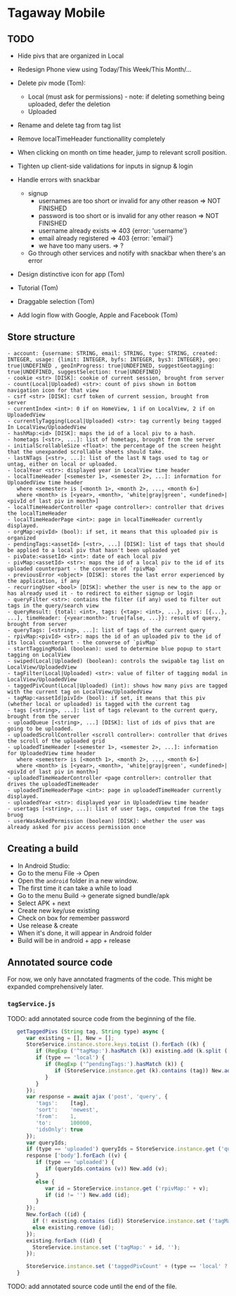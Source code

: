 # Tagaway Mobile

## TODO

- Hide pivs that are organized in Local
- Redesign Phone view using Today/This Week/This Month/...
- Delete piv mode (Tom):
   - Local (must ask for permissions) - note: if deleting something being uploaded, defer the deletion
   - Uploaded
- Rename and delete tag from tag list
- Remove localTimeHeader functionallity completely

- When clicking on month on time header, jump to relevant scroll position.
- Tighten up client-side validations for inputs in signup & login
- Handle errors with snackbar
   - signup
      - usernames are too short or invalid for any other reason => NOT FINISHED
      - password is too short or is invalid for any other reason => NOT FINISHED
      - username already exists => 403 {error: 'username'}
      - email already registered => 403 {error: 'email'}
      - we have too many users. => ?
   - Go through other services and notify with snackbar when there's an error
- Design distinctive icon for app (Tom)
- Tutorial (Tom)
- Draggable selection (Tom)
- Add login flow with Google, Apple and Facebook (Tom)

## Store structure

```
- account: {username: STRING, email: STRING, type: STRING, created: INTEGER, usage: {limit: INTEGER, byfs: INTEGER, bys3: INTEGER}, geo: true|UNDEFINED , geoInProgress: true|UNDEFINED, suggestGeotagging: true|UNDEFINED, suggestSelection: true|UNDEFINED}
- cookie <str> [DISK]: cookie of current session, brought from server
- count(Local|Uploaded) <str>: count of pivs shown in bottom navigation icon for that view
- csrf <str> [DISK]: csrf token of current session, brought from server
- currentIndex <int>: 0 if on HomeView, 1 if on LocalView, 2 if on UploadedView
- currentlyTagging(Local|Uploaded) <str>: tag currently being tagged In LocalView/UploadedView
- hashMap:<id> [DISK]: maps the id of a local piv to a hash.
- hometags [<str>, ...]: list of hometags, brought from the server
- initialScrollableSize <float>: the percentage of the screen height that the unexpanded scrollable sheets should take.
- lastNTags [<str>, ...]: list of the last N tags used to tag or untag, either on local or uploaded.
- localYear <str>: displayed year in LocalView time header
- localTimeHeader [<semester 1>, <semester 2>, ...]: information for UploadedView time header
   where <semester> is [<month 1>, <month 2>, ..., <month 6>]
   where <month> is [<year>, <month>, 'white|gray|green', <undefined>|<pivId of last piv in month>]
- localTimeHeaderController <page controller>: controller that drives the localTimeHeader
- localTimeHeaderPage <int>: page in localTimeHeader currently displayed.
- orgMap:<pivId> (bool): if set, it means that this uploaded piv is organized
- pendingTags:<assetId> [<str>, ...] [DISK]: list of tags that should be applied to a local piv that hasn't been uploaded yet
- pivDate:<assetId> <int>: date of each local piv
- pivMap:<assetId> <str>: maps the id of a local piv to the id of its uploaded counterpart - the converse of `rpivMap`
- previousError <object> [DISK]: stores the last error experienced by the application, if any
- recurringUser <bool> [DISK]: whether the user is new to the app or has already used it - to redirect to either signup or login
- queryFilter <str>: contains the filter (if any) used to filter out tags in the query/search view
- queryResult: {total: <int>, tags: {<tag>: <int>, ...}, pivs: [{...}, ...], timeHeader: {<year:month>: true|false, ...}}: result of query, brought from server
- queryTags: [<string>, ...]: list of tags of the current query
- rpivMap:<pivId> <str>: maps the id of an uploaded piv to the id of its local counterpart - the converse of `pivMap`
- startTaggingModal (boolean): used to determine blue popup to start tagging on LocalView
- swiped(Local|Uploaded) (boolean): controls the swipable tag list on LocalView/UploadedView
- tagFilter(Local|Uploaded) <str>: value of filter of tagging modal in LocalView/UploadedView
- taggedPivCount(Local|Uploaded) (int): shows how many pivs are tagged with the current tag on LocalView/UploadedView
- tagMap:<assetId|pivId> (bool): if set, it means that this piv (whether local or uploaded) is tagged with the current tag
- tags [<string>, ...]: list of tags relevant to the current query, brought from the server
- uploadQueue [<string>, ...] [DISK]: list of ids of pivs that are going to be uploaded.
- uploadedScrollController <scroll controller>: controller that drives the scroll of the uploaded grid
- uploadedTimeHeader [<semester 1>, <semester 2>, ...]: information for UploadedView time header
   where <semester> is [<month 1>, <month 2>, ..., <month 6>]
   where <month> is [<year>, <month>, 'white|gray|green', <undefined>|<pivId of last piv in month>]
- uploadedTimeHeaderController <page controller>: controller that drives the uploadedTimeHeader
- uploadedTimeHeaderPage <int>: page in uploadedTimeHeader currently displayed.
- uploadedYear <str>: displayed year in UploadedView time header
- usertags [<string>, ...]: list of user tags, computed from the tags bruog
- userWasAskedPermission (boolean) [DISK]: whether the user was already asked for piv access permission once
```

## Creating a build

- In Android Studio:
- Go to the menu File -> Open
- Open the `android` folder in a new window.
- The first time it can take a while to load
- Go to the menu Build -> generate signed bundle/apk
- Select APK + next
- Create new key/use existing
- Check on box for remember password
- Use release & create
- When it's done, it will appear in Android folder
- Build will be in android + app + release

## Annotated source code

For now, we only have annotated fragments of the code. This might be expanded comprehensively later.

### `tagService.js`

TODO: add annotated source code from the beginning of the file.

```javascript
   getTaggedPivs (String tag, String type) async {
      var existing = [], New = [];
      StoreService.instance.store.keys.toList ().forEach ((k) {
         if (RegExp ('^tagMap:').hasMatch (k)) existing.add (k.split (':') [1]);
         if (type == 'local') {
            if (RegExp ('^pendingTags:').hasMatch (k)) {
               if (StoreService.instance.get (k).contains (tag)) New.add (k.split (':') [1]);
            }
         }
      });
      var response = await ajax ('post', 'query', {
         'tags':    [tag],
         'sort':    'newest',
         'from':    1,
         'to':      100000,
         'idsOnly': true
      });
      var queryIds;
      if (type == 'uploaded') queryIds = StoreService.instance.get ('queryResult') ['pivs'].map ((v) => v ['id']);
      response ['body'].forEach ((v) {
         if (type == 'uploaded') {
            if (queryIds.contains (v)) New.add (v);
         }
         else {
            var id = StoreService.instance.get ('rpivMap:' + v);
            if (id != '') New.add (id);
         }
      });
      New.forEach ((id) {
        if (! existing.contains (id)) StoreService.instance.set ('tagMap:' + id, true);
        else existing.remove (id);
      });
      existing.forEach ((id) {
        StoreService.instance.set ('tagMap:' + id, '');
      });

      StoreService.instance.set ('taggedPivCount' + (type == 'local' ? 'Local' : 'Uploaded'), New.length);
   }
```

TODO: add annotated source code until the end of the file.
